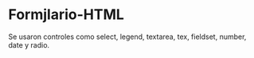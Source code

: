 # Formjlario-HTML
Se usaron controles como select, legend, textarea, tex, fieldset, number, date y radio.
